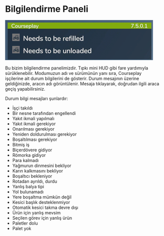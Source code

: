 # Bilgilendirme Paneli

![Image](https://raw.githubusercontent.com/Jan2903/CourseplayHelp/refs/heads/main/translation_data/infopanel_0_0_480_130.png)


Bu bizim bilgilendirme panelimizdir. Tıpkı mini HUD gibi fare yardımıyla sürüklenebilir.
Modumuzun adı ve sürümünün yanı sıra, Courseplay işçilerine ait durum bilgilerini de gösterir.
Durum mesajının üzerine geldiğinizde, aracın adı görüntülenir.
Mesaja tıklayarak, doğrudan ilgili araca geçiş yapabilirsiniz.



Durum bilgi mesajları şunlardır:
- İşçi takıldı
- Bir nesne tarafından engellendi
- Yakıt ikmali yapılmalı
- Yakıt ikmali gerekiyor
- Onarılması gerekiyor
- Yeniden doldurulması gerekiyor
- Boşaltılması gerekiyor
- Bitmiş iş
- Biçerdövere gidiyor
- Römorka gidiyor
- Para kalmadı
- Yağmurun dinmesini bekliyor
- Karın kalkmasını bekliyor
- Boşaltıcı bekleniyor
- Rotadan ayrıldı, durdu
- Yanlış balya tipi
- Yol bulunamadı
- Yere boşaltma mümkün değil
- Kesici başlık desteklenmiyor
- Otomatik kesici takma devre dışı
- Ürün için yanlış mevsim
- Seçilen görev için yanlış ürün
- Paletler dolu
- Palet yok


